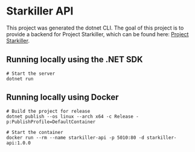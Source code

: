 # Starkiller API

This project was generated the dotnet CLI. The goal of this project is to provide a backend for Project Starkiller, which can be found here: [Project Starkiller](https://github.com/johnnybouder/starkiller).

## Running locally using the .NET SDK

```
# Start the server
dotnet run
```

## Running locally using Docker

```
# Build the project for release
dotnet publish --os linux --arch x64 -c Release -p:PublishProfile=DefaultContainer

# Start the container
docker run --rm --name starkiller-api -p 5010:80 -d starkiller-api:1.0.0
```
